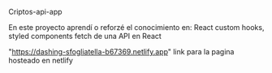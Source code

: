 Criptos-api-app

En este proyecto aprendí o reforzé el conocimiento en: React custom hooks, styled components fetch de una API en React 

"https://dashing-sfogliatella-b67369.netlify.app"  link para la pagina hosteado en netlify

